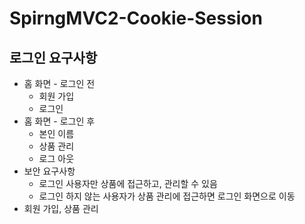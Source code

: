 ﻿# SpirngMVC2-Cookie-Session

## 로그인 요구사항
* 홈 화면 - 로그인 전
  * 회원 가입
  * 로그인
* 홈 화면 - 로그인 후
  * 본인 이름
  * 상품 관리
  * 로그 아웃
* 보안 요구사항
  * 로그인 사용자만 상품에 접근하고, 관리할 수 있음
  * 로그인 하지 않는 사용자가 상품 관리에 접근하면 로그인 화면으로 이동
* 회원 가입, 상품 관리
